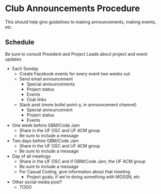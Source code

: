 # Club Announcements Procedure

This should help give guidelines to making announcements, making events, etc. 

## Schedule 

Be sure to consult President and Project Leads about project and event updates

- Each Sunday
	- Create Facebook events for every event two weeks out
	- Send email announcement
		- Special announcements
		- Project status
		- Events
		- Club links
	- Slack post (more bullet point-y, in announcement channel)
		- Special announcement
		- Project status
		- Events
- One week before GBM/Code Jam
	- Share in the UF OSC and UF ACM group
	- Be sure to include a message
- Two days before GBM/Code Jam
	- Share in the UF OSC and UF ACM group
	- Be sure to include a message
- Day of all meetings
	- Share in the UF OSC and if GBM/Code Jam, the UF ACM group
	- Be sure to include a message
	- For Casual Coding, give information about that meeting
      - Project goals, if we're doing something with MOSSN, etc
- Other social media post?
	- TODO
